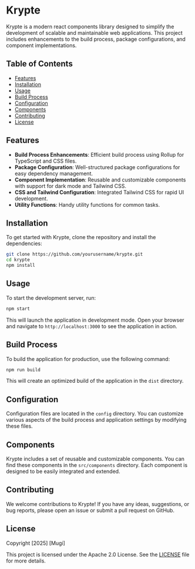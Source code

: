 # Krypte

Krypte is a modern react components library designed to simplify the development of scalable and maintainable web applications. This project includes enhancements to the build process, package configurations, and component implementations.

## Table of Contents

- [Features](#features)
- [Installation](#installation)
- [Usage](#usage)
- [Build Process](#build-process)
- [Configuration](#configuration)
- [Components](#components)
- [Contributing](#contributing)
- [License](#license)

## Features

- **Build Process Enhancements**: Efficient build process using Rollup for TypeScript and CSS files.
- **Package Configuration**: Well-structured package configurations for easy dependency management.
- **Component Implementation**: Reusable and customizable components with support for dark mode and Tailwind CSS.
- **CSS and Tailwind Configuration**: Integrated Tailwind CSS for rapid UI development.
- **Utility Functions**: Handy utility functions for common tasks.

## Installation

To get started with Krypte, clone the repository and install the dependencies:

```bash
git clone https://github.com/yourusername/krypte.git
cd krypte
npm install
```

## Usage

To start the development server, run:

```bash
npm start
```

This will launch the application in development mode. Open your browser and navigate to `http://localhost:3000` to see the application in action.

## Build Process

To build the application for production, use the following command:

```bash
npm run build
```

This will create an optimized build of the application in the `dist` directory.

## Configuration

Configuration files are located in the `config` directory. You can customize various aspects of the build process and application settings by modifying these files.

## Components

Krypte includes a set of reusable and customizable components. You can find these components in the `src/components` directory. Each component is designed to be easily integrated and extended.

## Contributing

We welcome contributions to Krypte! If you have any ideas, suggestions, or bug reports, please open an issue or submit a pull request on GitHub.

## License

Copyright [2025] [Mugi]

This project is licensed under the Apache 2.0 License. See the [LICENSE](LICENSE) file for more details.